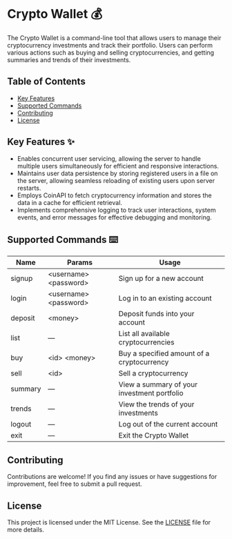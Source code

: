 # Crypto Wallet :moneybag:

The Crypto Wallet is a command-line tool that allows users to manage their cryptocurrency investments and track their
portfolio. Users can perform various actions such as buying and selling cryptocurrencies, and getting summaries and
trends of their investments.

## Table of Contents

- [Key Features](#key-features-sparkles)
- [Supported Commands](#supported-commands-keyboard)
- [Contributing](#contributing)
- [License](#license)

## Key Features :sparkles:

- Enables concurrent user servicing, allowing the server to handle multiple users simultaneously for efficient and
  responsive interactions.
- Maintains user data persistence by storing registered users in a file on the server, allowing seamless reloading of
  existing users upon server restarts.
- Employs CoinAPI to fetch cryptocurrency information and stores the data in a cache for efficient retrieval.
- Implements comprehensive logging to track user interactions, system events, and error messages for effective debugging
  and monitoring.

## Supported Commands :keyboard:

| Name    | Params                    | Usage                                       |
|---------|---------------------------|---------------------------------------------|
| signup  | \<username\> \<password\> | Sign up for a new account                   |
| login   | \<username\> \<password\> | Log in to an existing account               |
| deposit | \<money\>                 | Deposit funds into your account             |
| list    | —                         | List all available cryptocurrencies         |
| buy     | \<id\> \<money\>          | Buy a specified amount of a cryptocurrency  |
| sell    | \<id\>                    | Sell a cryptocurrency                       |
| summary | —                         | View a summary of your investment portfolio |
| trends  | —                         | View the trends of your investments         |
| logout  | —                         | Log out of the current account              |
| exit    | —                         | Exit the Crypto Wallet                      |

## Contributing

Contributions are welcome! If you find any issues or have suggestions for improvement, feel free to submit a pull
request.

## License

This project is licensed under the MIT License. See the [LICENSE](LICENSE) file for more details.
